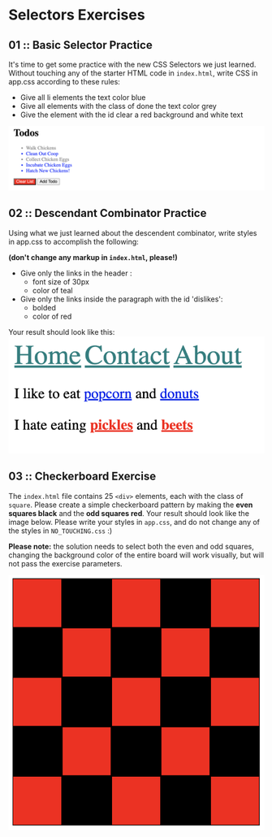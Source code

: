 # Selectors Exercises
## 01 :: Basic Selector Practice

It's time to get some practice with the new CSS Selectors we just learned. Without touching any of the starter HTML code in `index.html`, write CSS in app.css according to these rules:

- Give all li elements the text color blue
- Give all elements with the class of done the text color grey
- Give the element with the id clear a red background and white text

![alt text](images/assignment1.png)

## 02 :: Descendant Combinator Practice
Using what we just learned about the descendent combinator, write styles in app.css to accomplish the following:

**(don't change any markup in `index.html`, please!)**

- Give only the links in the header :
    - font size of 30px
    - color of teal
- Give only the links inside the paragraph with the id 'dislikes':
    - bolded
    - color of red

Your result should look like this:
![](images/assignment02.png)

## 03 :: Checkerboard Exercise
The `index.html` file contains 25 `<div>` elements, each with the class of `square`. Please create a simple checkerboard pattern by making the **even squares black** and the **odd squares red**.  Your result should look like the image below.  Please write your styles in `app.css`, and do not change any of the styles in `NO_TOUCHING.css` :)

**Please note:** the solution needs to select both the even and odd squares, changing the background color of the entire board will work visually, but will not pass the exercise parameters.

![](images/assignment03.png)

